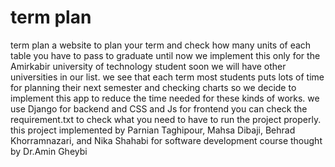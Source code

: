 # term plan
term plan 
a website to plan your term and check how many units of each table you have to pass to graduate 
until now we implement this only for the Amirkabir university of technology student soon we will have other universities in our list.
we see that each term most students puts lots of time for planning their next semester and checking charts so we decide to implement this app to 
reduce the time needed for these kinds of works.
we use Django for backend and CSS and Js for frontend 
you can check the requirement.txt to check what you need to have to run the project properly.
this project implemented by Parnian Taghipour, Mahsa Dibaji, Behrad Khorramnazari, and Nika Shahabi for software development course thought by Dr.Amin Gheybi 

